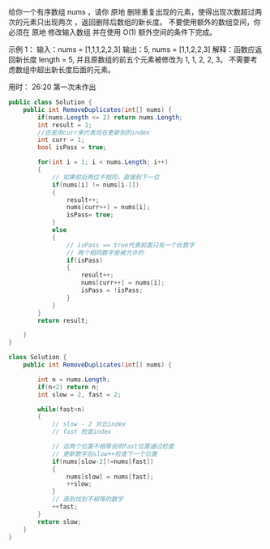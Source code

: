 给你一个有序数组 nums ，请你 原地 删除重复出现的元素，使得出现次数超过两次的元素只出现两次 ，返回删除后数组的新长度。
不要使用额外的数组空间，你必须在 原地 修改输入数组 并在使用 O(1) 额外空间的条件下完成。

示例 1：
输入：nums = [1,1,1,2,2,3]
输出：5, nums = [1,1,2,2,3]
解释：函数应返回新长度 length = 5, 并且原数组的前五个元素被修改为 1, 1, 2, 2, 3。 不需要考虑数组中超出新长度后面的元素。

用时： 26:20
第一次未作出



```c#
public class Solution {
    public int RemoveDuplicates(int[] nums) {
        if(nums.Length <= 2) return nums.Length;
        int result = 1;
        //还是用curr来代表现在更新到的index
        int curr = 1;
        bool isPass = true;

        for(int i = 1; i < nums.Length; i++)
        {
            // 如果前后两位不相同，直接到下一位
            if(nums[i] != nums[i-1])
            {
                result++;
                nums[curr++] = nums[i];
                isPass= true;
            }
            else
            {
                // isPass == true代表前面只有一个此数字
                // 两个相同数字是被允许的
                if(isPass)
                {
                    result++;
                    nums[curr++] = nums[i];
                    isPass = !isPass;
                }
            }
        }
        return result;

    }
}
```

```c#
class Solution {
    public int RemoveDuplicates(int[] nums) {

        int n = nums.Length;
        if(n<2) return n;
        int slow = 2, fast = 2;

        while(fast<n)
        {
            // slow - 2 对比index
            // fast 检查index

            // 这两个位置不相等说明fast位置通过检查
            // 更新数字后slow++检查下一个位置
            if(nums[slow-2]!=nums[fast])
            {
                nums[slow] = nums[fast];
                ++slow;
            }
            // 直到找到不相等的数字
            ++fast;
        }
        return slow;
    }
}
```

